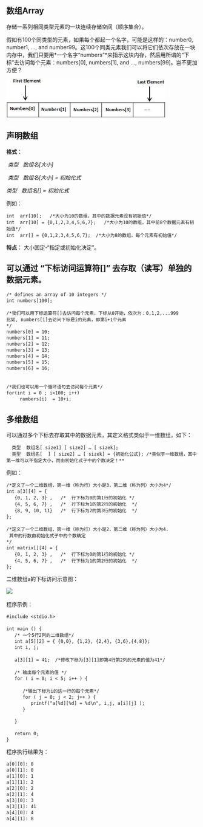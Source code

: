 ## 数组Array

存储一系列相同类型元素的一块连续存储空间（顺序集合）。

假如有100个同类型的元素，如果每个都起一个名字，可能是这样的：number0, number1, ..., and number99。这100个同类元素我们可以将它们依次存放在一块内存中，我们只要用*一个名字“numbers”*来指示这块内存，然后用所谓的“下标”去访问每个元素：numbers[0], numbers[1], and ..., numbers[99]。岂不更加方便？

![arrays](imgs/arrays.jpg)


## 声明数组

**格式**：

  *类型   数组名[大小]*
  
  *类型   数组名[大小] = 初始化式*
  
  *类型   数组名[] = 初始化式*          

例如：
```
int  arr[10];   /*大小为10的数组，其中的数据元素没有初始值*/
int  arr[10] = {0,1,2,3,4,5,6,7};   /*大小为10的数组，其中前8个数据元素有初始值*/
int  arr[] = {0,1,2,3,4,5,6,7};  /*大小为8的数组，每个元素有初始值*/
```

**特点**： 大小固定-“指定或初始化决定”。

## 可以通过 “下标访问运算符[]” 去存取（读写）单独的数据元素。

```
/* defines an array of 10 integers */
int numbers[100];

/*我们可以用下标运算符[]去访问每个元素，下标从0开始，依次为：0,1,2,...999
比如, numbers[i]去访问下标是i的元素，即第i+1个元素
*/
numbers[0] = 10;
numbers[1] = 11;
numbers[2] = 12;
numbers[3] = 13;
numbers[4] = 14;
numbers[5] = 15;
numbers[6] = 16;


/*我们也可以用一个循环语句去访问每个元素*/
for(int i = 0 ; i<100; i++)
     numbers[i]  = 10+i;
```

## 多维数组
可以通过多个下标去存取其中的数据元素，其定义格式类似于一维数组，如下：
```
  类型  数组名[ size1] [ size2] … [ sizek];
  类型  数组名[  ] [ size2] … [ sizek] = {初始化公式}; /*类似于一维数组，其中第一维可以不指定大小，而由初始化式子中的个数决定！**
```
例如：
```
/*定义了一个二维数组，第一维（称为行）大小是3，第二维（称为列）大小为4*/
int a[3][4] = {  
   {0, 1, 2, 3} ,   /*  行下标为0的第1行的初始化 */
   {4, 5, 6, 7} ,   /*  行下标为1的第2行的初始化  */
   {8, 9, 10, 11}   /*  行下标为2的第3行的初始化  */
};

/*定义了一个二维数组，第一维（称为行）大小是2，第二维（称为列）大小为4.
 其中的行数由初始化式子中的个数确定
*/
int matrix[][4] = {  
   {0, 1, 2, 3} ,   /*  行下标为0的第1行的初始化 */
   {4, 5, 6, 7} ,   /*  行下标为1的第2行的初始化  */  
};
```
二维数组a的下标访问示意图：

![](https://www.tutorialspoint.com/cprogramming/images/two_dimensional_arrays.jpg)

程序示例：

```
#include <stdio.h>
 
int main () {
   /* 一个5行2列的二维数组*/
   int a[5][2] = { {0,0}, {1,2}, {2,4}, {3,6},{4,8}};
   int i, j;
 
   a[3][1] = 41;  /*修改下标为[3][1]即第4行第2列的元素的值为41*/
   
   /* 输出每个元素的值 */
   for ( i = 0; i < 5; i++ ) {
   
      /*输出下标为i的这一行的每个元素*/
      for ( j = 0; j < 2; j++ ) {   
         printf("a[%d][%d] = %d\n", i,j, a[i][j] );
      }
      
   }
   
   return 0;
}
```
程序执行结果为：
```
a[0][0]: 0
a[0][1]: 0
a[1][0]: 1
a[1][1]: 2
a[2][0]: 2
a[2][1]: 4
a[3][0]: 3
a[3][1]: 41
a[4][0]: 4
a[4][1]: 8
```


